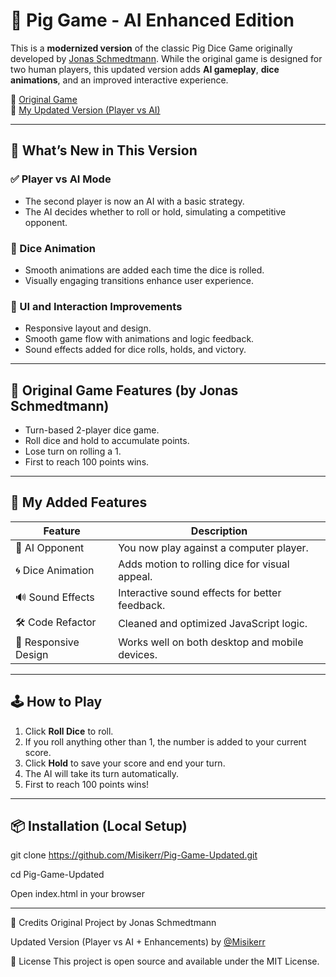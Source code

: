 # 🎲 Pig Game - AI Enhanced Edition

This is a **modernized version** of the classic Pig Dice Game originally developed by [Jonas Schmedtmann](https://github.com/jonasschmedtmann).
While the original game is designed for two human players,
this updated version adds **AI gameplay**, **dice animations**,
and an improved interactive experience.

🔗 [Original Game](https://pig-game-v2.netlify.app/)  
🔗 [My Updated Version (Player vs AI)](https://misikerr.github.io/Pig-Game-Updated/)

---

## 🚀 What’s New in This Version

### ✅ Player vs AI Mode
- The second player is now an AI with a basic strategy.
- The AI decides whether to roll or hold, simulating a competitive opponent.

### 🎲 Dice Animation
- Smooth animations are added each time the dice is rolled.
- Visually engaging transitions enhance user experience.

### 🎨 UI and Interaction Improvements
- Responsive layout and design.
- Smooth game flow with animations and logic feedback.
- Sound effects added for dice rolls, holds, and victory.

---

## 🧠 Original Game Features (by Jonas Schmedtmann)

- Turn-based 2-player dice game.
- Roll dice and hold to accumulate points.
- Lose turn on rolling a 1.
- First to reach 100 points wins.

---

## 🎯 My Added Features

| Feature               | Description                                         |
|----------------------|-----------------------------------------------------|
| 🤖 AI Opponent        | You now play against a computer player.             |
| 🌀 Dice Animation     | Adds motion to rolling dice for visual appeal.     |
| 🔊 Sound Effects      | Interactive sound effects for better feedback.     |
| 🛠️ Code Refactor      | Cleaned and optimized JavaScript logic.            |
| 📱 Responsive Design  | Works well on both desktop and mobile devices.     |

---

## 🕹️ How to Play

1. Click **Roll Dice** to roll.
2. If you roll anything other than 1, the number is added to your current score.
3. Click **Hold** to save your score and end your turn.
4. The AI will take its turn automatically.
5. First to reach 100 points wins!

---

## 📦 Installation (Local Setup)

git clone https://github.com/Misikerr/Pig-Game-Updated.git

cd Pig-Game-Updated

Open index.html in your browser

---
🙌 Credits
Original Project by Jonas Schmedtmann

Updated Version (Player vs AI + Enhancements) by [@Misikerr](https://github.com/misikerr)

📜 License
This project is open source and available under the MIT License.
